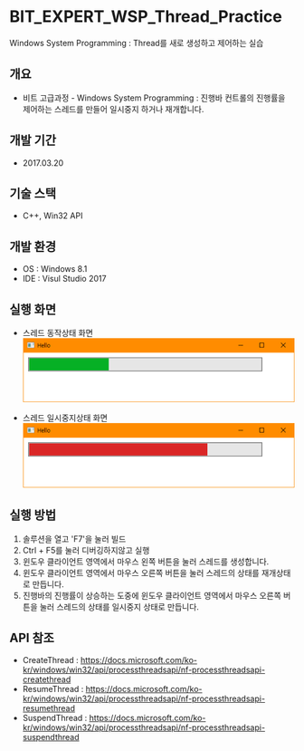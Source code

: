 # BIT_EXPERT_WSP_Thread_Practice
Windows System Programming : Thread를 새로 생성하고 제어하는 실습

## 개요
* 비트 고급과정 - Windows System Programming : 진행바 컨트롤의 진행률을 제어하는 스레드를 만들어 일시중지 하거나 재개합니다.

## 개발 기간
* 2017.03.20

## 기술 스택
* C++, Win32 API

## 개발 환경
* OS : Windows 8.1
* IDE : Visul Studio 2017

## 실행 화면
* 스레드 동작상태 화면  
![실행화면](./Images/run1.png)

* 스레드 일시중지상태 화면  
![실행화면](./Images/run2.png)

## 실행 방법
1. 솔루션을 열고 'F7'을 눌러 빌드
2. Ctrl + F5를 눌러 디버깅하지않고 실행
3. 윈도우 클라이언트 영역에서 마우스 왼쪽 버튼을 눌러 스레드를 생성합니다.
4. 윈도우 클라이언트 영역에서 마우스 오른쪽 버튼을 눌러 스레드의 상태를 재개상태로 만듭니다.
5. 진행바의 진행률이 상승하는 도중에 윈도우 클라이언트 영역에서 마우스 오른쪽 버튼을 눌러 스레드의 상태를 일시중지 상태로 만듭니다.

## API 참조
* CreateThread : <https://docs.microsoft.com/ko-kr/windows/win32/api/processthreadsapi/nf-processthreadsapi-createthread>
* ResumeThread : <https://docs.microsoft.com/ko-kr/windows/win32/api/processthreadsapi/nf-processthreadsapi-resumethread>
* SuspendThread : <https://docs.microsoft.com/ko-kr/windows/win32/api/processthreadsapi/nf-processthreadsapi-suspendthread>
